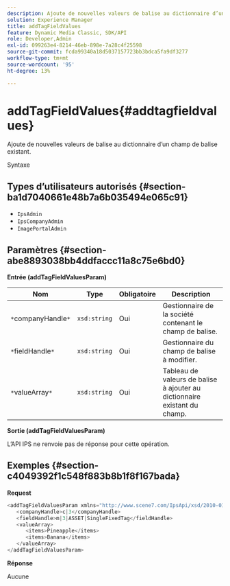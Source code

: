 ```yaml
---
description: Ajoute de nouvelles valeurs de balise au dictionnaire d’un champ de balise existant.
solution: Experience Manager
title: addTagFieldValues
feature: Dynamic Media Classic, SDK/API
role: Developer,Admin
exl-id: 099263e4-8214-46eb-898e-7a28c4f25598
source-git-commit: fcda99340a18d5037157723bb3bdca5fa9df3277
workflow-type: tm+mt
source-wordcount: '95'
ht-degree: 13%

---
```


# addTagFieldValues{#addtagfieldvalues}

Ajoute de nouvelles valeurs de balise au dictionnaire d’un champ de balise existant.

Syntaxe

## Types d’utilisateurs autorisés {#section-ba1d7040661e48b7a6b035494e065c91}

* `IpsAdmin`
* `IpsCompanyAdmin`
* `ImagePortalAdmin`

## Paramètres {#section-abe8893038bb4ddfaccc11a8c75e6bd0}

**Entrée (addTagFieldValuesParam)**

| Nom | Type | Obligatoire | Description |
|---|---|---|---|
| `*`companyHandle`*` | `xsd:string` | Oui | Gestionnaire de la société contenant le champ de balise. |
| `*`fieldHandle`*` | `xsd:string` | Oui | Gestionnaire du champ de balise à modifier. |
| `*`valueArray`*` | `xsd:string` | Oui | Tableau de valeurs de balise à ajouter au dictionnaire existant du champ. |

**Sortie (addTagFieldValuesParam)**

L’API IPS ne renvoie pas de réponse pour cette opération.

## Exemples {#section-c4049392f1c548f883b8b1f8f167bada}

**Request**

```java
<addTagFieldValuesParam xmlns="http://www.scene7.com/IpsApi/xsd/2010-01-31">
   <companyHandle>c|3</companyHandle>
   <fieldHandle>m|3|ASSET|SingleFixedTag</fieldHandle>
   <valueArray>
      <items>Pineapple</items>
      <items>Banana</items>
   </valueArray>
</addTagFieldValuesParam>
```

**Réponse**

Aucune
